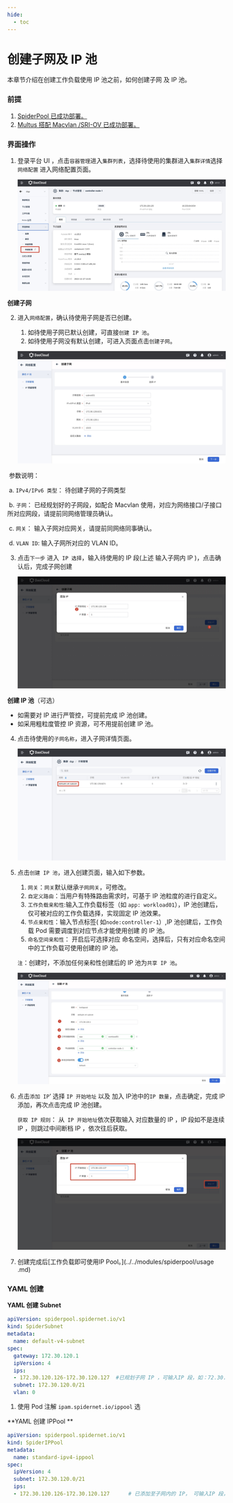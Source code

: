 ```yaml
---
hide:
  - toc
---
```


# 创建子网及 IP 池

本章节介绍在创建工作负载使用 IP 池之前，如何创建子网 及 IP 池。

### 前提

1. [SpiderPool 已成功部署。](../../modules/spiderpool/install.md)
2. [Multus 搭配 Macvlan /SRI-OV 已成功部署。](../../modules/multus-underlay/install.md)

### 界面操作

1. 登录平台 UI ，点击`容器管理`进入`集群列表`，选择待使用的集群进入`集群详情`选择`网络配置` 进入网络配置页面。

   ![networkconfig01](../../images/networkconfig01.jpg)

**创建子网**

2. 进入`网络配置`，确认待使用子网是否已创建。

   1. 如待使用子网已默认创建，可直接`创建 IP 池`。
   2. 如待使用子网没有默认创建，可进入页面点击`创建子网`。

   ![](../../images/subnetcreate.jpg)

​      参数说明：

​     a. `IPv4/IPv6 类型`： 待创建子网的子网类型

​     b. `子网`： 已经规划好的子网段，如配合 Macvlan 使用，对应为网络接口/子接口所对应网段，请提前同网络管理员确认。

​     c. `网关`： 输入子网对应网关，请提前同网络同事确认。

​     d. `VLAN ID`: 输入子网所对应的 VLAN ID。

3. 点击`下一步` 进入` IP 选择`，输入待使用的 IP 段(上述 输入子网内 IP )，点击确认后，完成子网创建

   ![](../../images/subnetcreate02.jpg)

**创建 IP 池**（可选）

- 如需要对 IP 进行严管控，可提前完成 IP 池创建。
- 如采用粗粒度管控  IP 资源，可不用提前创建 IP 池。

4. 点击待使用的`子网名称`，进入子网详情页面。

   ![](../../images/subnetlist.jpg)

5. 点击`创建 IP 池`，进入创建页面，输入如下参数。

   1. `网关`：`网关`默认继承`子网网关`，可修改。
   2. `自定义路由`：当用户有特殊路由需求时，可基于 IP 池粒度的进行自定义。
   3. `工作负载亲和性`:输入工作负载标签（如 `app: workload01`），IP 池创建后，仅可被对应的工作负载选择，实现固定 IP 池效果。
   4. `节点亲和性`：输入节点标签( 如`node:controller-1`）,IP 池创建后，工作负载 Pod 需要调度到对应节点才能使用创建 的 IP 池。
   5. `命名空间亲和性`： 开启后可选择对应 命名空间，选择后，只有对应命名空间中的工作负载可使用创建的 IP 池。

   `注`：创建时，不添加任何亲和性创建后的 IP 池为`共享 IP 池`。

   ![](../../images/createippool01.jpg)

6. 点击`添加 IP`‘ 选择 `IP 开始地址` 以及 加入 IP池中的`IP 数量`，点击确定，完成 IP 添加，再次点击完成 IP 池创建。

   `获取 IP 规则`： 从` IP 开始地址`依次获取输入 对应数量的 IP ，IP 段如不是连续 IP ，则跳过中间断档 IP ，依次往后获取。

   ![](../../images/createippool02.jpg)

7. 创建完成后[工作负载即可使用IP Pool。](../../modules/spiderpool/usage .md)

### YAML 创建

**YAML 创建 Subnet**

```yaml
apiVersion: spiderpool.spidernet.io/v1
kind: SpiderSubnet
metadata:
  name: default-v4-subnet
spec:
  gateway: 172.30.120.1
  ipVersion: 4
  ips:
  - 172.30.120.126-172.30.120.127  #已规划子网 IP ，可输入IP 段，如：72.30.120.126-172.30.120.127 段或单个 IP 如：172.30.120.126
  subnet: 172.30.120.0/21
  vlan: 0
```

1. 使用 Pod 注解 `ipam.spidernet.io/ippool` 选

**YAML 创建 IPPool **

```yaml
apiVersion: spiderpool.spidernet.io/v1
kind: SpiderIPPool
metadata:
  name: standard-ipv4-ippool
spec:
  ipVersion: 4
  subnet: 172.30.120.0/21
  ips:
  - 172.30.120.126-172.30.120.127      # 已添加至子网内的 IP， 可输入IP 段，如：172.30.120.126-172.30.120.127 段或单个 IP 如：172.30.120.126
```

